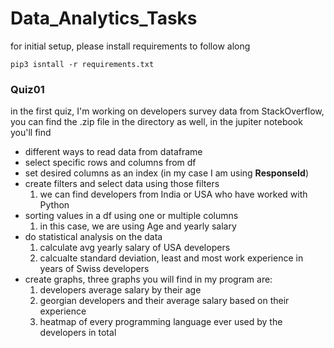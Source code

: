 # Data_Analytics_Tasks
for initial setup, please install requirements to follow along

``pip3 isntall -r requirements.txt``

### Quiz01
in the first quiz, I'm working on developers survey data from StackOverflow,
you can find the .zip file in the directory as well, in the jupiter notebook you'll find

- different ways to read data from dataframe
- select specific rows and columns from df
- set desired columns as an index (in my case I am using **ResponseId**)
- create filters and select data using those filters
    1. we can find developers from India or USA who have worked with Python
- sorting values in a df using one or multiple columns
    1. in this case, we are using Age and yearly salary
- do statistical analysis on the data
    1. calculate avg yearly salary of USA developers
  2. calcualte standard deviation, least and most work experience in years of Swiss developers
- create graphs, three graphs you will find in my program are:
  1. developers average salary by their age
  2. georgian developers and their average salary based on their experience
  3. heatmap of every programming language ever used by the developers in total